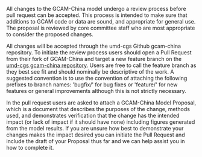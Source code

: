 All changes to the GCAM-China model undergo a review process before pull request can be accepted. This process is intended to make sure that additions to GCAM code or data are sound, and appropriate for general use. The proposal is reviewed by core committee staff who are most appropriate to consider the proposed changes.

All changes will be accepted through the umd-cgs Github gcam-china repository. To initiate the review process users should open a Pull Request from their fork of GCAM-China and target a new feature branch on the [umd-cgs gcam-china repository](https://github.com/umd-cgs/gcam-china). Users are free to call the feature branch as they best see fit and should nominally be descriptive of the work. A suggested convention is to use the convention of attaching the following prefixes to branch names: 'bugfix/' for bug fixes or 'feature/' for new features or general improvements although this is not strictly necessary.

In the pull request users are asked to attach a GCAM-China Model Proposal, which is a document that describes the purposes of the change, methods used, and demonstrates verification that the change has the intended impact (or lack of impact if it should have none) including figures generated from the model results. If you are unsure how best to demonstrate your changes makes the impact desired you can initiate the Pull Request and include the draft of your Proposal thus far and we can help assist you in how to complete it.